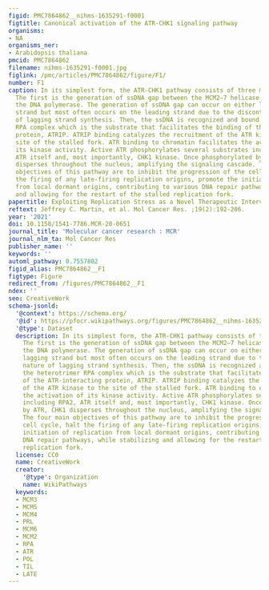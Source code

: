 ```yaml
---
figid: PMC7864862__nihms-1635291-f0001
figtitle: Canonical activation of the ATR-CHK1 signaling pathway
organisms:
- NA
organisms_ner:
- Arabidopsis thaliana
pmcid: PMC7864862
filename: nihms-1635291-f0001.jpg
figlink: /pmc/articles/PMC7864862/figure/F1/
number: F1
caption: In its simplest form, the ATR-CHK1 pathway consists of three main steps.
  The first is the generation of ssDNA gap between the MCM2–7 helicase complex and
  the DNA polymerase. The generation of ssDNA gap can occur on either leading or lagging
  strand but most often occurs on the leading strand due to the discontinuous nature
  of lagging strand synthesis. Then, the ssDNA is recognized and bound by the heterotrimer
  RPA complex which is the substrate that facilitates the binding of the ATR-interacting
  protein, ATRIP. ATRIP binding catalyzes the recruitment of the ATR kinase to the
  site of the stalled fork. ATR binding to chromatin facilitates the activation of
  its kinase activity. Active ATR phosphorylates several substrates including RPA2,
  ATR itself and, most importantly, CHK1 kinase. Once phosphorylated by ATR, CHK1
  disperses throughout the nucleus, amplifying the signaling cascade. The four main
  objectives of this pathway are to inhibit the progression of the cell cycle, halt
  the firing of any late-firing replication origins, promote the initiation of replication
  from local dormant origins, contributing to various DNA repair pathways, while stabilizing
  and allowing for the restart of the stalled replication fork.
papertitle: Exploiting Replication Stress as a Novel Therapeutic Intervention.
reftext: Jeffrey C. Martin, et al. Mol Cancer Res. ;19(2):192-206.
year: '2021'
doi: 10.1158/1541-7786.MCR-20-0651
journal_title: 'Molecular cancer research : MCR'
journal_nlm_ta: Mol Cancer Res
publisher_name: ''
keywords: ''
automl_pathway: 0.7557802
figid_alias: PMC7864862__F1
figtype: Figure
redirect_from: /figures/PMC7864862__F1
ndex: ''
seo: CreativeWork
schema-jsonld:
  '@context': https://schema.org/
  '@id': https://pfocr.wikipathways.org/figures/PMC7864862__nihms-1635291-f0001.html
  '@type': Dataset
  description: In its simplest form, the ATR-CHK1 pathway consists of three main steps.
    The first is the generation of ssDNA gap between the MCM2–7 helicase complex and
    the DNA polymerase. The generation of ssDNA gap can occur on either leading or
    lagging strand but most often occurs on the leading strand due to the discontinuous
    nature of lagging strand synthesis. Then, the ssDNA is recognized and bound by
    the heterotrimer RPA complex which is the substrate that facilitates the binding
    of the ATR-interacting protein, ATRIP. ATRIP binding catalyzes the recruitment
    of the ATR kinase to the site of the stalled fork. ATR binding to chromatin facilitates
    the activation of its kinase activity. Active ATR phosphorylates several substrates
    including RPA2, ATR itself and, most importantly, CHK1 kinase. Once phosphorylated
    by ATR, CHK1 disperses throughout the nucleus, amplifying the signaling cascade.
    The four main objectives of this pathway are to inhibit the progression of the
    cell cycle, halt the firing of any late-firing replication origins, promote the
    initiation of replication from local dormant origins, contributing to various
    DNA repair pathways, while stabilizing and allowing for the restart of the stalled
    replication fork.
  license: CC0
  name: CreativeWork
  creator:
    '@type': Organization
    name: WikiPathways
  keywords:
  - MCM3
  - MCM5
  - MCM4
  - PRL
  - MCM6
  - MCM2
  - RPA
  - ATR
  - POL
  - TIL
  - LATE
---
```

